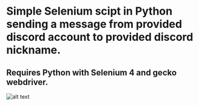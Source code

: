 # Simple Selenium scipt in Python sending a message from provided discord account to provided discord nickname. 
## Requires Python with Selenium 4 and gecko webdriver. 
![alt text](https://spidersweb.pl/_next/image?url=https%3A%2F%2Focs-pl.oktawave.com%2Fv1%2FAUTH_2887234e-384a-4873-8bc5-405211db13a2%2Fspidersweb%2F2023%2F10%2Fdiscord-ban-zmiany.jpg&w=1200&q=75)
